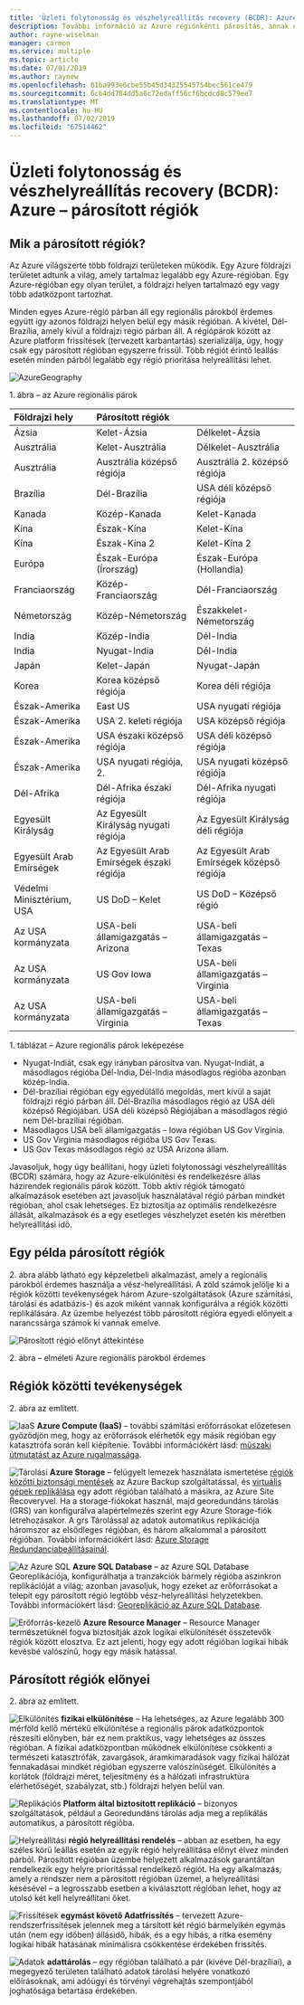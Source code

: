 ```yaml
---
title: 'Üzleti folytonosság és vészhelyreállítás recovery (BCDR): Azure – párosított régiók |} A Microsoft Docs'
description: További információ az Azure régiónkénti párosítás, annak érdekében, hogy alkalmazásokat rugalmas adatközpontok meghibásodásának során.
author: rayne-wiselman
manager: carmon
ms.service: multiple
ms.topic: article
ms.date: 07/01/2019
ms.author: raynew
ms.openlocfilehash: 81ba993e6cbe55b45d34325545754bec561ce479
ms.sourcegitcommit: 6cb4dd784dd5a6c72edaff56cf6bcdcd8c579ee7
ms.translationtype: MT
ms.contentlocale: hu-HU
ms.lasthandoff: 07/02/2019
ms.locfileid: "67514462"
---
```

# <a name="business-continuity-and-disaster-recovery-bcdr-azure-paired-regions"></a>Üzleti folytonosság és vészhelyreállítás recovery (BCDR): Azure – párosított régiók

## <a name="what-are-paired-regions"></a>Mik a párosított régiók?

Az Azure világszerte több földrajzi területeken működik. Egy Azure földrajzi területet adtunk a világ, amely tartalmaz legalább egy Azure-régióban. Egy Azure-régióban egy olyan terület, a földrajzi helyen tartalmazó egy vagy több adatközpont tartozhat.

Minden egyes Azure-régió párban áll egy regionális párokból érdemes együtt így azonos földrajzi helyen belül egy másik régióban. A kivétel, Dél-Brazília, amely kívül a földrajzi régió párban áll. A régiópárok között az Azure platform frissítések (tervezett karbantartás) szerializálja, úgy, hogy csak egy párosított régióban egyszerre frissül. Több régiót érintő leállás esetén minden párból legalább egy régió prioritása helyreállítási lehet.

![AzureGeography](./media/best-practices-availability-paired-regions/GeoRegionDataCenter.png)

1\. ábra – az Azure regionális párok

| Földrajzi hely | Párosított régiók |  |
|:--- |:--- |:--- |
| Ázsia |Kelet-Ázsia |Délkelet-Ázsia |
| Ausztrália |Kelet-Ausztrália |Délkelet-Ausztrália |
| Ausztrália |Ausztrália középső régiója |Ausztrália 2. középső régiója |
| Brazília |Dél-Brazília |USA déli középső régiója |
| Kanada |Közép-Kanada |Kelet-Kanada |
| Kína |Észak-Kína |Kelet-Kína|
| Kína |Észak-Kína 2 |Kelet-Kína 2|
| Európa |Észak-Európa (Írország) |Észak-Európa (Hollandia) |
| Franciaország |Közép-Franciaország|Dél-Franciaország|
| Németország |Közép-Németország |Északkelet-Németország |
| India |Közép-India |Dél-India |
| India |Nyugat-India |Dél-India |
| Japán |Kelet-Japán |Nyugat-Japán |
| Korea |Korea középső régiója |Korea déli régiója |
| Észak-Amerika |East US |USA nyugati régiója |
| Észak-Amerika |USA 2. keleti régiója |USA középső régiója |
| Észak-Amerika |USA északi középső régiója |USA déli középső régiója |
| Észak-Amerika |USA nyugati régiója, 2. |USA nyugati középső régiója 
| Dél-Afrika | Dél-Afrika északi régiója | Dél-Afrika nyugati régiója
| Egyesült Királyság |Az Egyesült Királyság nyugati régiója |Az Egyesült Királyság déli régiója |
| Egyesült Arab Emírségek | Az Egyesült Arab Emírségek északi régiója | Az Egyesült Arab Emírségek középső régiója
| Védelmi Minisztérium, USA |US DoD – Kelet |US DoD – Középső régió |
| Az USA kormányzata |USA-beli államigazgatás – Arizona |USA-beli államigazgatás – Texas |
| Az USA kormányzata |US Gov Iowa |USA-beli államigazgatás – Virginia |
| Az USA kormányzata |USA-beli államigazgatás – Virginia |USA-beli államigazgatás – Texas |

1\. táblázat – Azure regionális párok leképezése

- Nyugat-Indiát, csak egy irányban párosítva van. Nyugat-Indiát, a másodlagos régióba Dél-India, Dél-India másodlagos régióba azonban közép-India.
- Dél-brazíliai régióban egy egyedülálló megoldás, mert kívül a saját földrajzi régió párban áll. Dél-Brazília másodlagos régió az USA déli középső Régiójában. USA déli középső Régiójában a másodlagos régió nem Dél-brazíliai régióban.
- Másodlagos USA beli államigazgatás – Iowa régióban US Gov Virginia.
- US Gov Virginia másodlagos régióba US Gov Texas.
- US Gov Texas másodlagos régió az USA Arizona állam.


Javasoljuk, hogy úgy beállítani, hogy üzleti folytonossági vészhelyreállítás (BCDR) számára, hogy az Azure-elkülönítési és rendelkezésre állás házirendek regionális párok között. Több aktív régiók támogató alkalmazások esetében azt javasoljuk használatával régió párban mindkét régióban, ahol csak lehetséges. Ez biztosítja az optimális rendelkezésre állását, alkalmazások és a egy esetleges vészhelyzet esetén kis méretben helyreállítási idő. 

## <a name="an-example-of-paired-regions"></a>Egy példa párosított régiók
2\. ábra alább látható egy képzeletbeli alkalmazást, amely a regionális párokból érdemes használja a vész-helyreállítási. A zöld számok jelölje ki a régiók közötti tevékenységek három Azure-szolgáltatások (Azure számítási, tárolási és adatbázis-) és azok miként vannak konfigurálva a régiók közötti replikálására. Az üzembe helyezést több párosított régióra egyedi előnyeit a narancssárga számok ki vannak emelve.

![Párosított régió előnyt áttekintése](./media/best-practices-availability-paired-regions/PairedRegionsOverview2.png)

2\. ábra – elméleti Azure regionális párokból érdemes

## <a name="cross-region-activities"></a>Régiók közötti tevékenységek
2\. ábra az említett.

![IaaS](./media/best-practices-availability-paired-regions/1Green.png) **Azure Compute (IaaS)** – további számítási erőforrásokat előzetesen győződjön meg, hogy az erőforrások elérhetők egy másik régióban egy katasztrófa során kell kiépítenie. További információkért lásd: [műszaki útmutatást az Azure rugalmassága](resiliency/resiliency-technical-guidance.md).

![Tárolási](./media/best-practices-availability-paired-regions/2Green.png) **Azure Storage** – felügyelt lemezek használata ismertetése [régiók közötti biztonsági mentések](https://docs.microsoft.com/azure/architecture/resiliency/recovery-loss-azure-region#virtual-machines) az Azure Backup szolgáltatással, és [virtuális gépek replikálása](https://docs.microsoft.com/azure/site-recovery/azure-to-azure-tutorial-enable-replication) egy adott régióban található a másikra, az Azure Site Recoveryvel. Ha a storage-fiókokat használ, majd georedundáns tárolás (GRS) van konfigurálva alapértelmezés szerint egy Azure Storage-fiók létrehozásakor. A grs Tárolással az adatok automatikus replikációja háromszor az elsődleges régióban, és három alkalommal a párosított régióban. További információkért lásd: [Azure Storage Redundanciabeállításainál](storage/common/storage-redundancy.md).

![Az Azure SQL](./media/best-practices-availability-paired-regions/3Green.png) **Azure SQL Database** – az Azure SQL Database Georeplikációja, konfigurálhatja a tranzakciók bármely régióba aszinkron replikációját a világ; azonban javasoljuk, hogy ezeket az erőforrásokat a telepít egy párosított régió legtöbb vész-helyreállítási helyzetekben. További információkért lásd: [Georeplikáció az Azure SQL Database](sql-database/sql-database-geo-replication-overview.md).

![Erőforrás-kezelő](./media/best-practices-availability-paired-regions/4Green.png) **Azure Resource Manager** – Resource Manager természetüknél fogva biztosítják azok logikai elkülönítését összetevők régiók között elosztva. Ez azt jelenti, hogy egy adott régióban logikai hibák kevésbé valószínű, hogy egy másik hatással.

## <a name="benefits-of-paired-regions"></a>Párosított régiók előnyei
2\. ábra az említett.  

![Elkülönítés](./media/best-practices-availability-paired-regions/5Orange.png)
**fizikai elkülönítése** – Ha lehetséges, az Azure legalább 300 mérföld kellő mértékű elkülönítése a regionális párok adatközpontok részesíti előnyben, bár ez nem praktikus, vagy lehetséges az összes régióban. A fizikai adatközpontban működnek elkülönítése csökkenti a természeti katasztrófák, zavargások, áramkimaradások vagy fizikai hálózat fennakadásai mindkét régióban egyszerre valószínűségét. Elkülönítés a korlátok (földrajzi méret, teljesítmény és a hálózati infrastruktúra elérhetőségét, szabályzat, stb.) földrajzi helyen belül van.  

![Replikációs](./media/best-practices-availability-paired-regions/6Orange.png)
**Platform által biztosított replikáció** – bizonyos szolgáltatások, például a Georedundáns tárolás adja meg a replikálás automatikus, a párosított régióba.

![Helyreállítási](./media/best-practices-availability-paired-regions/7Orange.png)
**régió helyreállítási rendelés** – abban az esetben, ha egy széles körű leállás esetén az egyik régió helyreállítása előnyt élvez minden párból. Párosított régióban üzembe helyezett alkalmazások garantáltan rendelkezik egy helyre prioritással rendelkező régiót. Ha egy alkalmazás, amely a rendszer nem a párosított régióban üzemel, a helyreállítási késésével – a legrosszabb esetben a kiválasztott régióban lehet, hogy az utolsó két kell helyreállítani őket.

![Frissítések](./media/best-practices-availability-paired-regions/8Orange.png)
**egymást követő Adatfrissítés** – tervezett Azure-rendszerfrissítések jelennek meg a társított két régió bármelyikén egymás után (nem egy időben) állásidő, hibák, és a egy hibás, a ritka esemény logikai hibák hatásának minimálisra csökkentése érdekében frissítés.

![Adatok](./media/best-practices-availability-paired-regions/9Orange.png)
**adattárolás** – egy régióban található a pár (kivéve Dél-brazíliai), a megegyező területen található adatok tárolási helyére vonatkozó előírásoknak, ami adóügyi és törvényi végrehajtás szempontjából joghatósága betartása érdekében.
